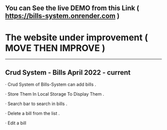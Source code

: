 
## You can See the live DEMO from this Link ( https://bills-system.onrender.com )
# The website under improvement ( MOVE THEN IMPROVE )
---------------------------------------------------------------------------------
## Crud System - Bills April 2022 - current

· Crud System of Bills-System can add bills .

· Store Them In Local Storage To Display Them .

· Search bar to search in bills .

· Delete a bill from the list .

· Edit a bill

